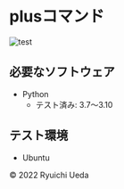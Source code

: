 # plusコマンド
![test](https://github.com/takatoTanimoto/ros2_ws/actions/workflows/test.yml/badge.svg)


## 必要なソフトウェア
* Python
  * テスト済み: 3.7〜3.10

## テスト環境
* Ubuntu

© 2022 Ryuichi Ueda
